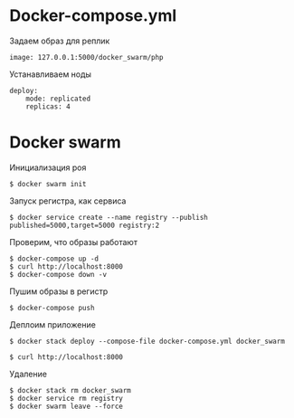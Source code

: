 # Docker-compose.yml 
Задаем образ для реплик

    image: 127.0.0.1:5000/docker_swarm/php

Устанавливаем ноды

    deploy:
        mode: replicated
        replicas: 4

# Docker swarm
Инициализация роя

    $ docker swarm init

Запуск регистра, как сервиса

    $ docker service create --name registry --publish published=5000,target=5000 registry:2

Проверим, что образы работают

    $ docker-compose up -d
    $ curl http://localhost:8000
    $ docker-compose down -v

Пушим образы в регистр

    $ docker-compose push

Деплоим приложение

    $ docker stack deploy --compose-file docker-compose.yml docker_swarm

    $ curl http://localhost:8000

Удаление

    $ docker stack rm docker_swarm
    $ docker service rm registry
    $ docker swarm leave --force
